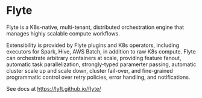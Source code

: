 # Flyte

Flyte is a K8s-native, multi-tenant, distributed orchestration engine that manages highly scalable compute workflows.

Extensibility is provided by Flyte plugins and K8s operators, including executors for Spark, Hive, AWS Batch, in addition to raw K8s compute.  Flyte can orchestrate arbitrary containers at scale, providing feature fanout, automatic task parallelization, strongly-typed paramerter passing, automatic cluster scale up and scale down, cluster fail-over, and fine-grained programmatic control over retry policies, error handling, and notifications.  

See docs at https://lyft.github.io/flyte/
